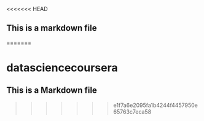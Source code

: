 <<<<<<< HEAD
## This is a markdown file
=======
# datasciencecoursera
## This is a Markdown file
>>>>>>> e1f7a6e2095fa1b4244f4457950e65763c7eca58

